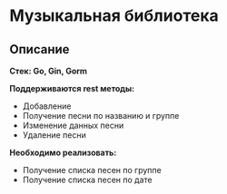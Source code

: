 # Музыкальная библиотека
## Описание
**Стек: Go, Gin, Gorm**

**Поддерживаются rest методы:**
 - Добавление 
 - Получение песни по названию и группе
 - Изменение данных песни
 - Удаление песни

**Необходимо реализовать:**
 - Получение списка песен по группе
 - Получение списка песен по дате

